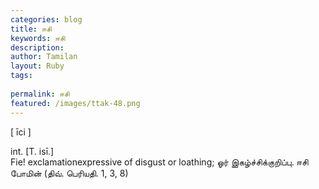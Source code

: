 ```yaml
---
categories: blog
title: ஈசி
keywords: ஈசி
description: 
author: Tamilan
layout: Ruby
tags: 
 
permalink: ஈசி
featured: /images/ttak-48.png
---
```

  
[ īci ]  
  
int. [T. isī.]  
Fie! exclamationexpressive of disgust or loathing; ஓர் இகழ்ச்சிக்குறிப்பு. ஈசி போமின் (திவ். பெரியதி. 1, 3, 8)